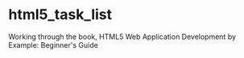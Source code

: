 # html5_task_list
Working through the book, HTML5 Web Application Development by Example: Beginner's Guide
